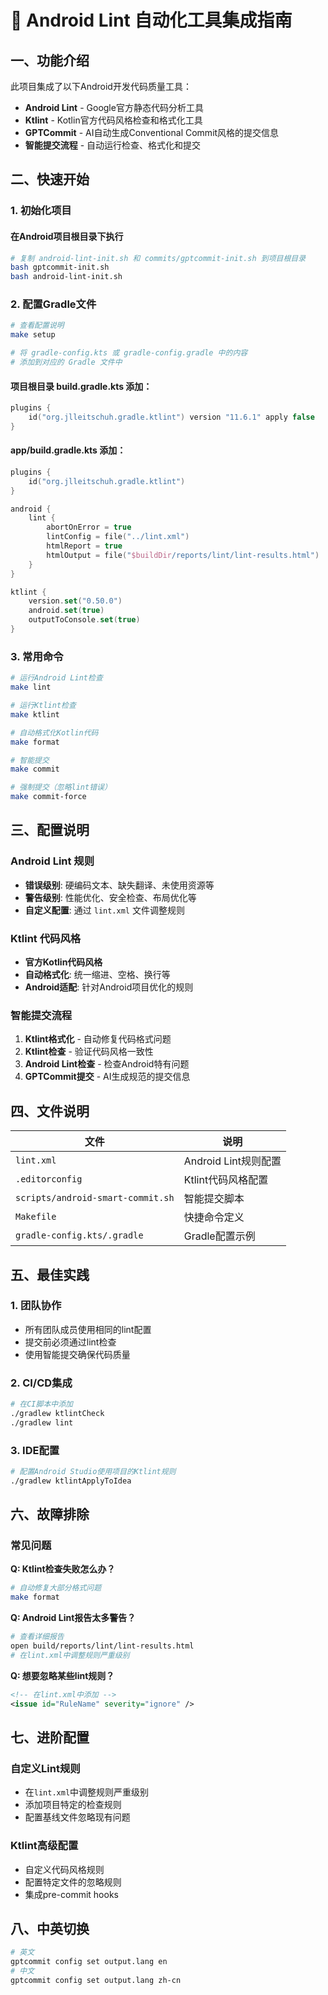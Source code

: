 # 🤖 Android Lint 自动化工具集成指南

## 一、功能介绍

此项目集成了以下Android开发代码质量工具：

- **Android Lint** - Google官方静态代码分析工具
- **Ktlint** - Kotlin官方代码风格检查和格式化工具
- **GPTCommit** - AI自动生成Conventional Commit风格的提交信息
- **智能提交流程** - 自动运行检查、格式化和提交

## 二、快速开始

### 1. 初始化项目
#### 在Android项目根目录下执行
```bash
# 复制 android-lint-init.sh 和 commits/gptcommit-init.sh 到项目根目录
bash gptcommit-init.sh
bash android-lint-init.sh
```

### 2. 配置Gradle文件
```bash
# 查看配置说明
make setup

# 将 gradle-config.kts 或 gradle-config.gradle 中的内容
# 添加到对应的 Gradle 文件中
```

#### 项目根目录 build.gradle.kts 添加：
```kotlin
plugins {
    id("org.jlleitschuh.gradle.ktlint") version "11.6.1" apply false
}
```

#### app/build.gradle.kts 添加：
```kotlin
plugins {
    id("org.jlleitschuh.gradle.ktlint")
}

android {
    lint {
        abortOnError = true
        lintConfig = file("../lint.xml")
        htmlReport = true
        htmlOutput = file("$buildDir/reports/lint/lint-results.html")
    }
}

ktlint {
    version.set("0.50.0")
    android.set(true)
    outputToConsole.set(true)
}
```

### 3. 常用命令

```bash
# 运行Android Lint检查
make lint

# 运行Ktlint检查
make ktlint

# 自动格式化Kotlin代码
make format

# 智能提交
make commit

# 强制提交（忽略lint错误）
make commit-force
```

## 三、配置说明

### Android Lint 规则
- **错误级别**: 硬编码文本、缺失翻译、未使用资源等
- **警告级别**: 性能优化、安全检查、布局优化等
- **自定义配置**: 通过 `lint.xml` 文件调整规则

### Ktlint 代码风格
- **官方Kotlin代码风格**
- **自动格式化**: 统一缩进、空格、换行等
- **Android适配**: 针对Android项目优化的规则

### 智能提交流程
1. **Ktlint格式化** - 自动修复代码格式问题
2. **Ktlint检查** - 验证代码风格一致性
3. **Android Lint检查** - 检查Android特有问题
4. **GPTCommit提交** - AI生成规范的提交信息

## 四、文件说明

| 文件 | 说明 |
|------|------|
| `lint.xml` | Android Lint规则配置 |
| `.editorconfig` | Ktlint代码风格配置 |
| `scripts/android-smart-commit.sh` | 智能提交脚本 |
| `Makefile` | 快捷命令定义 |
| `gradle-config.kts/.gradle` | Gradle配置示例 |

## 五、最佳实践

### 1. 团队协作
- 所有团队成员使用相同的lint配置
- 提交前必须通过lint检查
- 使用智能提交确保代码质量

### 2. CI/CD集成
```bash
# 在CI脚本中添加
./gradlew ktlintCheck
./gradlew lint
```

### 3. IDE配置
```bash
# 配置Android Studio使用项目的Ktlint规则
./gradlew ktlintApplyToIdea
```

## 六、故障排除

### 常见问题

**Q: Ktlint检查失败怎么办？**
```bash
# 自动修复大部分格式问题
make format
```

**Q: Android Lint报告太多警告？**
```bash
# 查看详细报告
open build/reports/lint/lint-results.html
# 在lint.xml中调整规则严重级别
```

**Q: 想要忽略某些lint规则？**
```xml
<!-- 在lint.xml中添加 -->
<issue id="RuleName" severity="ignore" />
```

## 七、进阶配置

### 自定义Lint规则
- 在`lint.xml`中调整规则严重级别
- 添加项目特定的检查规则
- 配置基线文件忽略现有问题

### Ktlint高级配置
- 自定义代码风格规则
- 配置特定文件的忽略规则
- 集成pre-commit hooks

## 八、中英切换
```bash
# 英文
gptcommit config set output.lang en
# 中文  
gptcommit config set output.lang zh-cn
``` 